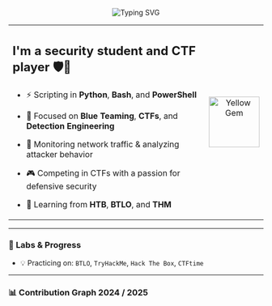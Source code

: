 <p align="center">
  <img src="https://readme-typing-svg.demolab.com?font=Press+Start+2P&size=15&pause=1000&color=F7DF1E&center=true&vCenter=true&width=600&lines=CTF+PLAYER;SECURITY+STUDENT;BLUE+TEAM+ENTHUSIAST" alt="Typing SVG" />
</p>

<table>
  <tr>
    <td style="vertical-align: middle;">

<h2>I'm a security student and CTF player 🛡️🐍</h2>

- ⚡ Scripting in <strong>Python</strong>, <strong>Bash</strong>, and <strong>PowerShell</strong>  
- 🎯 Focused on <strong>Blue Teaming</strong>, <strong>CTFs</strong>, and <strong>Detection Engineering</strong>  
- 📡 Monitoring network traffic & analyzing attacker behavior  
- 🎮 Competing in CTFs with a passion for defensive security  
- 🧠 Learning from <strong>HTB</strong>, <strong>BTLO</strong>, and <strong>THM</strong>

    </td>
    <td style="text-align: center; vertical-align: middle;">
      <img src="https://github.com/user-attachments/assets/596083d4-be9c-4e90-b78e-eb4197f8a86c" width="100px" alt="Yellow Gem">
    </td>
  </tr>
</table>

---

### 🧪 Labs & Progress

- 💡 Practicing on: `BTLO`, `TryHackMe`, `Hack The Box`, `CTFtime`

---

### 📊 Contribution Graph 2024 / 2025
